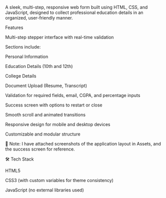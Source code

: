 A sleek, multi-step, responsive web form built using HTML, CSS, and JavaScript, designed to collect professional education details in an organized, user-friendly manner.

Features

Multi-step stepper interface with real-time validation

Sections include:

Personal Information

Education Details (10th and 12th)

College Details

Document Upload (Resume, Transcript)

Validation for required fields, email, CGPA, and percentage inputs

Success screen with options to restart or close

Smooth scroll and animated transitions

Responsive design for mobile and desktop devices

Customizable and modular structure

📁 Note: I have attached screenshots of the application layout in Assets, and the success screen for reference.

🛠️ Tech Stack

HTML5

CSS3 (with custom variables for theme consistency)

JavaScript (no external libraries used)
